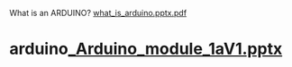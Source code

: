 
What is an ARDUINO?
[what_is_arduino.pptx.pdf](https://github.com/bcobanoglu/arduino/files/9510795/what_is_arduino.pptx.pdf)

# arduino[_Arduino_module_1aV1.pptx](https://github.com/bcobanoglu/arduino/files/9510491/_Arduino_module_1aV1.pptx)
